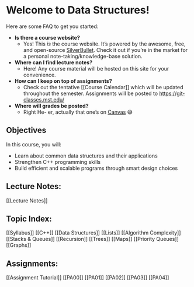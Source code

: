 
# Welcome to Data Structures!

 Here are some FAQ to get you started:
* **Is there a course website?**
  * Yes! This _is_ the course website. It’s powered by the awesome, free, and open-source [SilverBullet](https://SilverBullet.md). Check it out if you’re in the market for a personal note-taking/knowledge-base solution.
* **Where can I find lecture notes?**
  * Here! Any course material will be hosted on this site for your convenience.
* **How can I keep on top of assignments?**
  * Check out the tentative [[Course Calendar]] which will be updated throughout the semester. Assignments will be posted to https://git-classes.mst.edu/
* **Where will grades be posted?**
  * Right He- er, actually that one’s on [Canvas](https://umsystem.instructure.com/courses/205795) 😅

## Objectives

In this course, you will:
* Learn about common data structures and their applications
* Strengthen C++ programming skills
* Build efficient and scalable programs through smart design choices

## Lecture Notes:
  [[Lecture Notes]]

## Topic Index:
  [[Syllabus]]
  [[C++]]
  [[Data Structures]]
  [[Lists]]
  [[Algorithm Complexity]]
  [[Stacks & Queues]]
  [[Recursion]]
  [[Trees]]
  [[Maps]]
  [[Priority Queues]]
  [[Graphs]]

## Assignments:
  [[Assignment Tutorial]]
  [[PA00]]
  [[PA01]]
  [[PA02]]
  [[PA03]]
  [[PA04]]